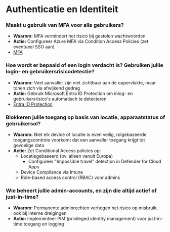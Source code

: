# Authenticatie en Identiteit

### Maakt u gebruik van MFA voor alle gebruikers?
- **Waarom:** MFA vermindert het risico bij gestolen wachtwoorden
- **Actie:** Configureer Azure MFA via Condition Access Policies (zet eventueel SSO aan)
- [MFA](../plannen/authenticatie%20en%20identiteit%20plan.md###MFA)

### Hoe wordt er bepaald of een login verdacht is? Gebruiken jullie login- en gebruikersrisicodetectie?
- **Waarom:** Veel aanvaller zijn niet zichtbaar aan de oppervlakte, maar tonen zich via afwijkend gedrag
- **Actie:** Gebruik Microsoft Entra ID Protection om inlog- en gebruikersrisico's automatisch te detecteren
- [Entra ID Protection](../plannen/authenticatie%20en%20identiteit%20plan.md###Entra%20ID%20Protection)

### Blokkeren jullie toegang op basis van locatie, apparaatstatus of gebruikersol?
- **Waarom:** Niet elk device of locatie is even veilig, rolgebaseerde toegangscontrole voorkomt dat een aanvaller toegang krijgt tot gevoelige data
- **Actie:** Zet Conditional Access policies op:
    - Locatiegebaseerd (bv. alleen vanuit Europa)
        - Configureer "Impossible travel" detection in Defender for Cloud Apps
    - Device Compliance via Intune
    - Role-based access control (RBAC) voor admins


### Wie beheert jullie admin-accounts, en zijn die altijd actief of just-in-time?
- **Waarom:** Permanente adminrechten verhogen het risico op misbruik, ook bij interne dreigingen
- **Actie:** Implementeer PIM (privileged identity management) voor just-in-time toegang en logging


